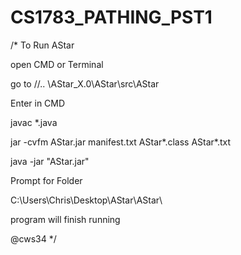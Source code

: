 # CS1783_PATHING_PST1

/*
To Run AStar

open CMD or Terminal

go to //.. \AStar_X.0\AStar\src\AStar

Enter in CMD

javac *.java

jar -cvfm AStar.jar manifest.txt AStar\*.class AStar\*.txt

java -jar "AStar.jar"

Prompt for Folder

C:\Users\Chris\Desktop\AStar\AStar\

program will finish running

@cws34
*/
